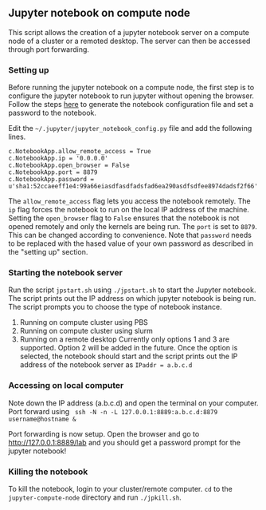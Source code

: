 ## Jupyter notebook on compute node
This script allows the creation of a jupyter notebook server on a compute node of a cluster or a remoted desktop. The server can then be accessed through port forwarding.

### Setting up
Before running the jupyter notebook on a compute node, the first step is to configure the jupyter notebook to run jupyter without opening the browser.
Follow the steps [here](https://jupyter-notebook.readthedocs.io/en/stable/public_server.html) to generate the notebook configuration file and set a password to the notebook. 

Edit the `~/.jupyter/jupyter_notebook_config.py` file and add the following lines.
```
c.NotebookApp.allow_remote_access = True
c.NotebookApp.ip = '0.0.0.0'
c.NotebookApp.open_browser = False
c.NotebookApp.port = 8879
c.NotebookApp.password = u'sha1:52ccaeeff1e4:99a66eiasdfasdfadsfad6ea290asdfsdfee8974dadsf2f66'
```
The `allow_remote_access` flag lets you access the notebook remotely. The `ip` flag forces the notebook to run on the local IP address of the machine. 
Setting the `open_browser` flag to `False` ensures that the notebook is not opened remotely and only the kernels are being run. 
The `port` is set to `8879`. This can be changed according to convenience. 
Note that `password` needs to be replaced with the hased value of your own password as described in the "setting up" section.

### Starting the notebook server
Run the script `jpstart.sh` using
```./jpstart.sh```
to start the Jupyter notebook. The script prints out the IP address on which jupyter notebook is being run. The script prompts you to choose the type of notebook instance. 
1. Running on compute cluster using PBS
2. Running on compute cluster using slurm
3. Running on a remote desktop
Currently only options 1 and 3 are supported. Option 2 will be added in the future. Once the option is selected, the notebook should start and the script prints out the IP address of the notebook server as
```IPaddr = a.b.c.d```


### Accessing on local computer

Note down the IP address (a.b.c.d) and open the terminal on your computer. Port forward using
``` ssh -N -n -L 127.0.0.1:8889:a.b.c.d:8879 username@hostname &```

Port forwarding is now setup. Open the browser and go to http://127.0.0.1:8889/lab and you should get a password prompt for the jupyter notebook!

### Killing the notebook
To kill the notebook, login to your cluster/remote computer. `cd` to the `jupyter-compute-node` directory and run `./jpkill.sh`.
